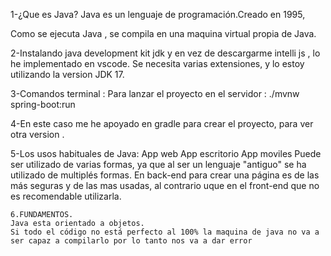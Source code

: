 1-¿Que es Java?
Java es un lenguaje de programación.Creado en 1995,

Como se ejecuta Java , se compila en una maquina virtual propia de Java.

2-Instalando java development kit jdk y en vez de descargarme intelli js , lo he implementado en vscode. Se necesita varias extensiones, y lo estoy utilizando la version JDK 17.

3-Comandos terminal : 
Para lanzar el proyecto en el servidor : ./mvnw spring-boot:run


4-En este caso me he apoyado en gradle para crear el proyecto, para ver otra version .


5-Los usos habituales de Java:
    App web 
    App escritorio 
    App moviles
    Puede ser utilizado de varias formas, ya que al ser un lenguaje "antiguo" se ha utilizado de multiplés formas. 
    En back-end para crear una página es de las más seguras y de las mas usadas, al contrario uque en el front-end que no es recomendable utilizarla. 

    6.FUNDAMENTOS.
    Java esta orientado a objetos. 
    Si todo el código no está perfecto al 100% la maquina de java no va a ser capaz a compilarlo por lo tanto nos va a dar error

